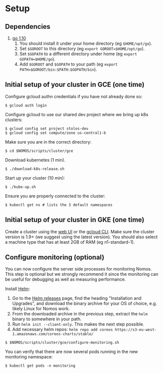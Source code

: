 # Setup

## Dependencies

1.  [go 1.10](https://golang.org/doc/install)
    1.  You should install it under your home directory (eg `$HOME/opt/go`).
    1.  Set `$GOROOT` to this directory (eg `export GOROOT=$HOME/opt/go`).
    1.  Set `$GOPATH` to a different directory under home (eg `export
        GOPATH=$HOME/go`).
    1.  Add `$GOROOT` and `$GOPATH` to your path (eg `export
        PATH=$GOROOT/bin:$PATH:$GOPATH/bin`).

## Initial setup of your cluster in GCE (one time)

Configure gcloud authn credentials if you have not already done so:

```console
$ gcloud auth login
```

Configure gcloud to use our shared dev project where we bring up k8s clusters:

```console
$ gcloud config set project stolos-dev
$ gcloud config set compute/zone us-central1-b
```

Make sure you are in the correct directory:

```console
$ cd $NOMOS/scripts/cluster/gce
```

Download kubernetes (1 min).

```console
$ ./download-k8s-release.sh
```

Start up your cluster (10 min):

```console
$ ./kube-up.sh
```

Ensure you are properly connected to the cluster:

```console
$ kubectl get ns # lists the 3 default namespaces
```

## Initial setup of your cluster in GKE (one time)

Create a cluster using the [web UI](https://console.cloud.google.com) or the
[gcloud
CLI](https://cloud.google.com/sdk/gcloud/reference/container/clusters/create).
Make sure the cluster version is 1.9+ (we suggest using the latest version). You
should also select a machine type that has at least 2GB of RAM (eg
n1-standard-1).

## Configure monitoring (optional)

You can now configure the server side processes for monitoring Nomos. This step
is optional but we strongly recommend it since the monitoring can be useful for
debugging as well as measuring performance.

Install [Helm](https://docs.helm.sh/using_helm/#installing-helm):

1.  Go to the [Helm releases](https://github.com/kubernetes/helm/releases) page,
    find the heading "Installation and Upgrades", and download the binary
    archive for your OS of choice, e.g. likely Linux for Nomos work.
1.  From the downloaded archive in the previous step, extract the `helm` binary
    to somewhere in your path.
1.  Run `helm init --client-only`. This makes the next step possible.
1.  Add necessary helm repos: `helm repo add coreos
    https://s3-eu-west-1.amazonaws.com/coreos-charts/stable/`

```console
$ $NOMOS/scripts/cluster/gce/configure-monitoring.sh
```

You can verify that there are now several pods running in the new monitoring
namespace:

```console
$ kubectl get pods -n monitoring
```
